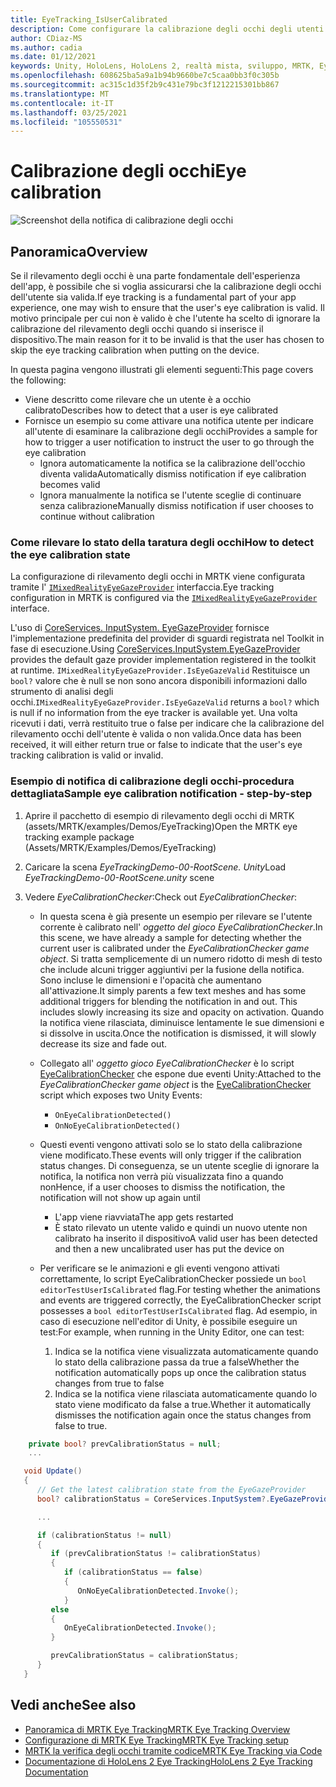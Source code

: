```yaml
---
title: EyeTracking_IsUserCalibrated
description: Come configurare la calibrazione degli occhi degli utenti in MRTK
author: CDiaz-MS
ms.author: cadia
ms.date: 01/12/2021
keywords: Unity, HoloLens, HoloLens 2, realtà mista, sviluppo, MRTK, EyeTracking, calibrazione,
ms.openlocfilehash: 608625ba5a9a1b94b9660be7c5caa0bb3f0c305b
ms.sourcegitcommit: ac315c1d35f2b9c431e79bc3f1212215301bb867
ms.translationtype: MT
ms.contentlocale: it-IT
ms.lasthandoff: 03/25/2021
ms.locfileid: "105550531"
---
```

# <a name="eye-calibration"></a><span data-ttu-id="04b99-104">Calibrazione degli occhi</span><span class="sxs-lookup"><span data-stu-id="04b99-104">Eye calibration</span></span>

![Screenshot della notifica di calibrazione degli occhi](../../images/eye-tracking/mrtk_et_calibration_notification_example.jpg)

## <a name="overview"></a><span data-ttu-id="04b99-106">Panoramica</span><span class="sxs-lookup"><span data-stu-id="04b99-106">Overview</span></span>

<span data-ttu-id="04b99-107">Se il rilevamento degli occhi è una parte fondamentale dell'esperienza dell'app, è possibile che si voglia assicurarsi che la calibrazione degli occhi dell'utente sia valida.</span><span class="sxs-lookup"><span data-stu-id="04b99-107">If eye tracking is a fundamental part of your app experience, one may wish to ensure that the user's eye calibration is valid.</span></span>
<span data-ttu-id="04b99-108">Il motivo principale per cui non è valido è che l'utente ha scelto di ignorare la calibrazione del rilevamento degli occhi quando si inserisce il dispositivo.</span><span class="sxs-lookup"><span data-stu-id="04b99-108">The main reason for it to be invalid is that the user has chosen to skip the eye tracking calibration when putting on the device.</span></span>

<span data-ttu-id="04b99-109">In questa pagina vengono illustrati gli elementi seguenti:</span><span class="sxs-lookup"><span data-stu-id="04b99-109">This page covers the following:</span></span>

- <span data-ttu-id="04b99-110">Viene descritto come rilevare che un utente è a occhio calibrato</span><span class="sxs-lookup"><span data-stu-id="04b99-110">Describes how to detect that a user is eye calibrated</span></span>
- <span data-ttu-id="04b99-111">Fornisce un esempio su come attivare una notifica utente per indicare all'utente di esaminare la calibrazione degli occhi</span><span class="sxs-lookup"><span data-stu-id="04b99-111">Provides a sample for how to trigger a user notification to instruct the user to go through the eye calibration</span></span>
  - <span data-ttu-id="04b99-112">Ignora automaticamente la notifica se la calibrazione dell'occhio diventa valida</span><span class="sxs-lookup"><span data-stu-id="04b99-112">Automatically dismiss notification if eye calibration becomes valid</span></span>
  - <span data-ttu-id="04b99-113">Ignora manualmente la notifica se l'utente sceglie di continuare senza calibrazione</span><span class="sxs-lookup"><span data-stu-id="04b99-113">Manually dismiss notification if user chooses to continue without calibration</span></span>

### <a name="how-to-detect-the-eye-calibration-state"></a><span data-ttu-id="04b99-114">Come rilevare lo stato della taratura degli occhi</span><span class="sxs-lookup"><span data-stu-id="04b99-114">How to detect the eye calibration state</span></span>

<span data-ttu-id="04b99-115">La configurazione di rilevamento degli occhi in MRTK viene configurata tramite l' [`IMixedRealityEyeGazeProvider`](xref:Microsoft.MixedReality.Toolkit.Input.IMixedRealityEyeGazeProvider) interfaccia.</span><span class="sxs-lookup"><span data-stu-id="04b99-115">Eye tracking configuration in MRTK is configured via the [`IMixedRealityEyeGazeProvider`](xref:Microsoft.MixedReality.Toolkit.Input.IMixedRealityEyeGazeProvider) interface.</span></span>

<span data-ttu-id="04b99-116">L'uso di [CoreServices. InputSystem. EyeGazeProvider](eye-tracking-eye-gaze-provider.md) fornisce l'implementazione predefinita del provider di sguardi registrata nel Toolkit in fase di esecuzione.</span><span class="sxs-lookup"><span data-stu-id="04b99-116">Using [CoreServices.InputSystem.EyeGazeProvider](eye-tracking-eye-gaze-provider.md) provides the default gaze provider implementation registered in the toolkit at runtime.</span></span> <span data-ttu-id="04b99-117">`IMixedRealityEyeGazeProvider.IsEyeGazeValid` Restituisce un `bool?` valore che è null se non sono ancora disponibili informazioni dallo strumento di analisi degli occhi.</span><span class="sxs-lookup"><span data-stu-id="04b99-117">`IMixedRealityEyeGazeProvider.IsEyeGazeValid` returns a `bool?` which is null if no information from the eye tracker is available yet.</span></span>
<span data-ttu-id="04b99-118">Una volta ricevuti i dati, verrà restituito true o false per indicare che la calibrazione del rilevamento occhi dell'utente è valida o non valida.</span><span class="sxs-lookup"><span data-stu-id="04b99-118">Once data has been received, it will either return true or false to indicate that the user's eye tracking calibration is valid or invalid.</span></span>

### <a name="sample-eye-calibration-notification---step-by-step"></a><span data-ttu-id="04b99-119">Esempio di notifica di calibrazione degli occhi-procedura dettagliata</span><span class="sxs-lookup"><span data-stu-id="04b99-119">Sample eye calibration notification - step-by-step</span></span>

1. <span data-ttu-id="04b99-120">Aprire il pacchetto di esempio di rilevamento degli occhi di MRTK (assets/MRTK/examples/Demos/EyeTracking)</span><span class="sxs-lookup"><span data-stu-id="04b99-120">Open the MRTK eye tracking example package (Assets/MRTK/Examples/Demos/EyeTracking)</span></span>

2. <span data-ttu-id="04b99-121">Caricare la scena _EyeTrackingDemo-00-RootScene. Unity_</span><span class="sxs-lookup"><span data-stu-id="04b99-121">Load _EyeTrackingDemo-00-RootScene.unity_ scene</span></span>

3. <span data-ttu-id="04b99-122">Vedere _EyeCalibrationChecker_:</span><span class="sxs-lookup"><span data-stu-id="04b99-122">Check out _EyeCalibrationChecker_:</span></span>
   - <span data-ttu-id="04b99-123">In questa scena è già presente un esempio per rilevare se l'utente corrente è calibrato nell' *oggetto del gioco _EyeCalibrationChecker_*.</span><span class="sxs-lookup"><span data-stu-id="04b99-123">In this scene, we have already a sample for detecting whether the current user is calibrated under the *_EyeCalibrationChecker_ game object*.</span></span>
<span data-ttu-id="04b99-124">Si tratta semplicemente di un numero ridotto di mesh di testo che include alcuni trigger aggiuntivi per la fusione della notifica. Sono incluse le dimensioni e l'opacità che aumentano all'attivazione.</span><span class="sxs-lookup"><span data-stu-id="04b99-124">It simply parents a few text meshes and has some additional triggers for blending the notification in and out. This includes slowly increasing its size and opacity on activation.</span></span>
<span data-ttu-id="04b99-125">Quando la notifica viene rilasciata, diminuisce lentamente le sue dimensioni e si dissolve in uscita.</span><span class="sxs-lookup"><span data-stu-id="04b99-125">Once the notification is dismissed, it will slowly decrease its size and fade out.</span></span>

   - <span data-ttu-id="04b99-126">Collegato all' *oggetto gioco _EyeCalibrationChecker_* è lo script [EyeCalibrationChecker](xref:Microsoft.MixedReality.Toolkit.Examples.Demos.EyeTracking.EyeCalibrationChecker) che espone due eventi Unity:</span><span class="sxs-lookup"><span data-stu-id="04b99-126">Attached to the *_EyeCalibrationChecker_ game object* is the [EyeCalibrationChecker](xref:Microsoft.MixedReality.Toolkit.Examples.Demos.EyeTracking.EyeCalibrationChecker) script which exposes two Unity Events:</span></span>
      - `OnEyeCalibrationDetected()`
      - `OnNoEyeCalibrationDetected()`

   - <span data-ttu-id="04b99-127">Questi eventi vengono attivati solo se lo stato della calibrazione viene modificato.</span><span class="sxs-lookup"><span data-stu-id="04b99-127">These events will only trigger if the calibration status changes.</span></span> <span data-ttu-id="04b99-128">Di conseguenza, se un utente sceglie di ignorare la notifica, la notifica non verrà più visualizzata fino a quando non</span><span class="sxs-lookup"><span data-stu-id="04b99-128">Hence, if a user chooses to dismiss the notification, the notification will not show up again until</span></span>
      - <span data-ttu-id="04b99-129">L'app viene riavviata</span><span class="sxs-lookup"><span data-stu-id="04b99-129">The app gets restarted</span></span>
      - <span data-ttu-id="04b99-130">È stato rilevato un utente valido e quindi un nuovo utente non calibrato ha inserito il dispositivo</span><span class="sxs-lookup"><span data-stu-id="04b99-130">A valid user has been detected and then a new uncalibrated user has put the device on</span></span>

   - <span data-ttu-id="04b99-131">Per verificare se le animazioni e gli eventi vengono attivati correttamente, lo script EyeCalibrationChecker possiede un `bool editorTestUserIsCalibrated` flag.</span><span class="sxs-lookup"><span data-stu-id="04b99-131">For testing whether the animations and events are triggered correctly, the EyeCalibrationChecker script possesses a `bool editorTestUserIsCalibrated` flag.</span></span> <span data-ttu-id="04b99-132">Ad esempio, in caso di esecuzione nell'editor di Unity, è possibile eseguire un test:</span><span class="sxs-lookup"><span data-stu-id="04b99-132">For example, when running in the Unity Editor, one can test:</span></span>
      1. <span data-ttu-id="04b99-133">Indica se la notifica viene visualizzata automaticamente quando lo stato della calibrazione passa da true a false</span><span class="sxs-lookup"><span data-stu-id="04b99-133">Whether the notification automatically pops up once the calibration status changes from true to false</span></span>
      1. <span data-ttu-id="04b99-134">Indica se la notifica viene rilasciata automaticamente quando lo stato viene modificato da false a true.</span><span class="sxs-lookup"><span data-stu-id="04b99-134">Whether it automatically dismisses the notification again once the status changes from false to true.</span></span>

```c#
    private bool? prevCalibrationStatus = null;
    ...

   void Update()
   {
      // Get the latest calibration state from the EyeGazeProvider
      bool? calibrationStatus = CoreServices.InputSystem?.EyeGazeProvider?.IsEyeCalibrationValid;

      ...

      if (calibrationStatus != null)
      {
         if (prevCalibrationStatus != calibrationStatus)
         {
            if (calibrationStatus == false)
            {
               OnNoEyeCalibrationDetected.Invoke();
            }
         else
         {
            OnEyeCalibrationDetected.Invoke();
         }

         prevCalibrationStatus = calibrationStatus;
      }
   }
```

## <a name="see-also"></a><span data-ttu-id="04b99-135">Vedi anche</span><span class="sxs-lookup"><span data-stu-id="04b99-135">See also</span></span>

- [<span data-ttu-id="04b99-136">Panoramica di MRTK Eye Tracking</span><span class="sxs-lookup"><span data-stu-id="04b99-136">MRTK Eye Tracking Overview</span></span>](eye-tracking-main.md)
- [<span data-ttu-id="04b99-137">Configurazione di MRTK Eye Tracking</span><span class="sxs-lookup"><span data-stu-id="04b99-137">MRTK Eye Tracking setup</span></span>](eye-tracking-basic-setup.md)
- [<span data-ttu-id="04b99-138">MRTK la verifica degli occhi tramite codice</span><span class="sxs-lookup"><span data-stu-id="04b99-138">MRTK Eye Tracking via Code</span></span>](eye-tracking-eye-gaze-provider.md)
- [<span data-ttu-id="04b99-139">Documentazione di HoloLens 2 Eye Tracking</span><span class="sxs-lookup"><span data-stu-id="04b99-139">HoloLens 2 Eye Tracking Documentation</span></span>](/windows/mixed-reality/eye-tracking)